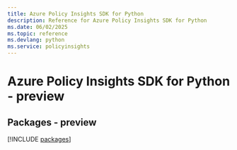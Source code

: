 ```yaml
---
title: Azure Policy Insights SDK for Python
description: Reference for Azure Policy Insights SDK for Python
ms.date: 06/02/2025
ms.topic: reference
ms.devlang: python
ms.service: policyinsights
---
```

# Azure Policy Insights SDK for Python - preview
## Packages - preview
[!INCLUDE [packages](policy-insights-index.md)]